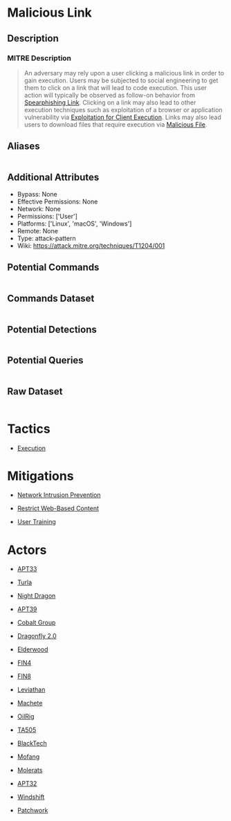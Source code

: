 
# Malicious Link

## Description

### MITRE Description

> An adversary may rely upon a user clicking a malicious link in order to gain execution. Users may be subjected to social engineering to get them to click on a link that will lead to code execution. This user action will typically be observed as follow-on behavior from [Spearphishing Link](https://attack.mitre.org/techniques/T1566/002). Clicking on a link may also lead to other execution techniques such as exploitation of a browser or application vulnerability via [Exploitation for Client Execution](https://attack.mitre.org/techniques/T1203). Links may also lead users to download files that require execution via [Malicious File](https://attack.mitre.org/techniques/T1204/002).

## Aliases

```

```

## Additional Attributes

* Bypass: None
* Effective Permissions: None
* Network: None
* Permissions: ['User']
* Platforms: ['Linux', 'macOS', 'Windows']
* Remote: None
* Type: attack-pattern
* Wiki: https://attack.mitre.org/techniques/T1204/001

## Potential Commands

```

```

## Commands Dataset

```

```

## Potential Detections

```json

```

## Potential Queries

```json

```

## Raw Dataset

```json

```

# Tactics


* [Execution](../tactics/Execution.md)


# Mitigations


* [Network Intrusion Prevention](../mitigations/Network-Intrusion-Prevention.md)

* [Restrict Web-Based Content](../mitigations/Restrict-Web-Based-Content.md)
    
* [User Training](../mitigations/User-Training.md)
    

# Actors


* [APT33](../actors/APT33.md)

* [Turla](../actors/Turla.md)
    
* [Night Dragon](../actors/Night-Dragon.md)
    
* [APT39](../actors/APT39.md)
    
* [Cobalt Group](../actors/Cobalt-Group.md)
    
* [Dragonfly 2.0](../actors/Dragonfly-2.0.md)
    
* [Elderwood](../actors/Elderwood.md)
    
* [FIN4](../actors/FIN4.md)
    
* [FIN8](../actors/FIN8.md)
    
* [Leviathan](../actors/Leviathan.md)
    
* [Machete](../actors/Machete.md)
    
* [OilRig](../actors/OilRig.md)
    
* [TA505](../actors/TA505.md)
    
* [BlackTech](../actors/BlackTech.md)
    
* [Mofang](../actors/Mofang.md)
    
* [Molerats](../actors/Molerats.md)
    
* [APT32](../actors/APT32.md)
    
* [Windshift](../actors/Windshift.md)
    
* [Patchwork](../actors/Patchwork.md)
    
